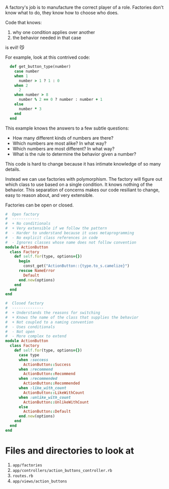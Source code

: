 A factory's job is to manufacture the correct player of a role.
Factories don't know what to do, they know how to choose who does.

Code that knows:

  1. why one condition applies over another
  2. the behavior needed in that case

is evil! 😼

For example, look at this contrived code:

```ruby
  def get_button_type(number)
    case number
    when 1
      number > 1 ? 1 : 0
    when 2
      2
    when number > 8
      number % 2 == 0 ? number : number + 1
    else
      number * 3
    end
  end
```

This example knows the answers to a few subtle questions:

  * How many different kinds of numbers are there?
  * Which numbers are most alike? In what way?
  * Which numbers are most different? In what way?
  * What is the rule to determine the behavior given a number?

This code is hard to change because it has intimate knowledge
of so many details.

Instead we can use factories with polymorphism. The factory
will figure out which class to use based on a single condition.
It knows nothing of the behavior. This separation of concerns 
makes our code resiliant to change, easy to reason about, and 
very extensible.

Factories can be open or closed.

```ruby
#  Open factory
#  ------------
#  + No conditionals
#  + Very extensible if we follow the pattern
#  - Harder to understand because it uses metaprogramming
#  - No explicit class references in code
#  - Ignores classes whose name does not follow convention
module ActionButton
  class Factory
    def self.for(type, options={})
      begin
        const_get("ActionButton::{type.to_s.camelize}")
      rescue NameError
        Default
      end.new(options)
    end
  end
end
```

```ruby
#  Closed factory
#  --------------
#  + Understands the reasons for switching
#  + Knows the name of the class that supplies the behavior
#  + Not coupled to a naming convention
#  - Uses conditionals
#  - Not open
#  - More complex to extend
module ActionButton
  class Factory
    def self.for(type, options={})
      case type
      when :success
        ActionButton::Success
      when :recommend
        ActionButton::Recommend
      when :recommended
        ActionButton::Recommended
      when :like_with_count
        ActionButton::LikeWithCount
      when :unlike_with_count
        ActionButton::UnlikeWithCount
      else
        ActionButton::Default
      end.new(options)
    end
  end
end
```

# Files and directories to look at

1. `app/factories`
2. `app/controllers/action_buttons_controller.rb`
3. `routes.rb`
4. `app/views/action_buttons`
